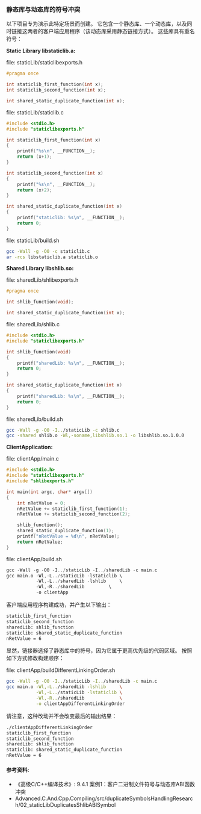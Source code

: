### 静态库与动态库的符号冲突

以下项目专为演示此特定场景而创建。
它包含一个静态库、一个动态库，以及同时链接这两者的客户端应用程序（该动态库采用静态链接方式）。
这些库具有重名符号：

**Static Library libstaticlib.a:**

file: staticLib/staticlibexports.h
```c
#pragma once

int staticlib_first_function(int x);
int staticlib_second_function(int x);

int shared_static_duplicate_function(int x);
```

file: staticLib/staticlib.c
```c
#include <stdio.h>
#include "staticlibexports.h"

int staticlib_first_function(int x)
{
    printf("%s\n", __FUNCTION__);
    return (x+1);
}

int staticlib_second_function(int x)
{
    printf("%s\n", __FUNCTION__);
    return (x+2);
}

int shared_static_duplicate_function(int x)
{
	printf("staticlib: %s\n", __FUNCTION__);
	return 0;
}
```

file: staticLib/build.sh
```bash
gcc -Wall -g -O0 -c staticlib.c 
ar -rcs libstaticlib.a staticlib.o
```

**Shared Library libshlib.so:**

file: sharedLib/shlibexports.h
```c
#pragma once

int shlib_function(void);

int shared_static_duplicate_function(int x);
```

file: sharedLib/shlib.c
```c
#include <stdio.h>
#include "staticlibexports.h"

int shlib_function(void)
{
	printf("sharedLib: %s\n", __FUNCTION__);
    return 0;
}

int shared_static_duplicate_function(int x)
{
	printf("sharedLib: %s\n", __FUNCTION__);
	return 0;
}
```

file: sharedLib/build.sh
```bash
gcc -Wall -g -O0 -I../staticLib -c shlib.c 
gcc -shared shlib.o -Wl,-soname,libshlib.so.1 -o libshlib.so.1.0.0
```

**ClientApplication:**

file: clientApp/main.c
```c
#include <stdio.h>
#include "staticlibexports.h"
#include "shlibexports.h"

int main(int argc, char* argv[])
{
    int nRetValue = 0;
    nRetValue += staticlib_first_function(1);
    nRetValue += staticlib_second_function(2);

    shlib_function();    
    shared_static_duplicate_function(1);
    printf("nRetValue = %d\n", nRetValue);
    return nRetValue;
}
```

file: clientApp/build.sh
```c
gcc -Wall -g -O0 -I../staticLib -I../sharedLib -c main.c
gcc main.o -Wl,-L../staticLib -lstaticlib \
           -Wl,-L../sharedLib -lshlib     \
           -Wl,-R../sharedLib         \
           -o clientApp
```

客户端应用程序构建成功，并产生以下输出：

```bash
staticlib_first_function
staticlib_second_function
sharedLib: shlib_function
staticlib: shared_static_duplicate_function
nRetValue = 6
```

显然，链接器选择了静态库中的符号，因为它属于更高优先级的代码区域。
按照如下方式修改构建顺序：

file: clientApp/buildDifferentLinkingOrder.sh
```bash
gcc -Wall -g -O0 -I../staticLib -I../sharedLib -c main.c
gcc main.o -Wl,-L../sharedLib -lshlib     \
           -Wl,-L../staticLib -lstaticlib \
           -Wl,-R../sharedLib             \
           -o clientAppDifferentLinkingOrder
```

请注意，这种改动并不会改变最后的输出结果：
```bash
./clientAppDifferentLinkingOrder
staticlib_first_function
staticlib_second_function
sharedLib: shlib_function
staticlib: shared_static_duplicate_function
nRetValue = 6
```

#### 参考资料:
- 《高级C/C++编译技术》: 9.4.1 案例1：客户二进制文件符号与动态库ABI函数冲突
- Advanced.C.And.Cpp.Compiling/src/duplicateSymbolsHandlingResearch/02_staticLibDuplicatesShlibABISymbol


